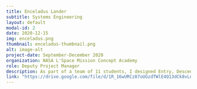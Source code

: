 ```yaml
---
title: Enceladus Lander
subtitle: Systems Engineering
layout: default
modal-id: 2
date: 2020-12-15
img: enceladus.png
thumbnail: enceladus-thumbnail.png
alt: image-alt
project-date: September-December 2020
organization: NASA L'Space Mission Concept Academy
role: Deputy Project Manager
description: As part of a team of 11 students, I designed Entry, Descent and Landing as well as Guidance and Navigation for a hypothetical $400M Enceladus lander mission using Siemens NX and contributed to the preliminary design review. As deputy project manager, I also facilitated role division and ensured team participation in the project for on-time deliverables. In workshops for the Mission Concept Academy, we also learned about the NASA mission planning process and engineering design principles.
link: "https://drive.google.com/file/d/1R_16wURCz87oUGzdTWlE4Q13dCk8vLn4/view?usp=sharing"
---
```

